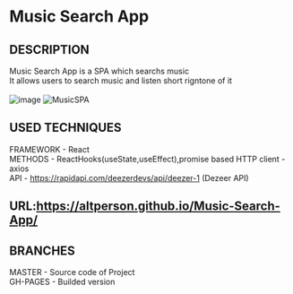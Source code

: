 # Music Search App<br>
## DESCRIPTION<br>
Music Search App is a SPA which searchs music<br>
It allows users to search music and listen short rigntone of it<br>
<br>
![image](https://user-images.githubusercontent.com/39427362/200375971-a2e8b325-0cd3-4654-94d6-223eb8760a18.png)
![MusicSPA](https://github.com/AltPerson/musicSPA/assets/39427362/b6055fc3-d4c8-4852-8a5d-c0c3357ca54c)


## USED TECHNIQUES<br>
FRAMEWORK - React<br>
METHODS - ReactHooks(useState,useEffect),promise based HTTP client - axios<br>
API - https://rapidapi.com/deezerdevs/api/deezer-1 (Dezeer API)
## URL:https://altperson.github.io/Music-Search-App/<br>
## BRANCHES<br>
MASTER - Source code of Project<br>
GH-PAGES - Builded version
